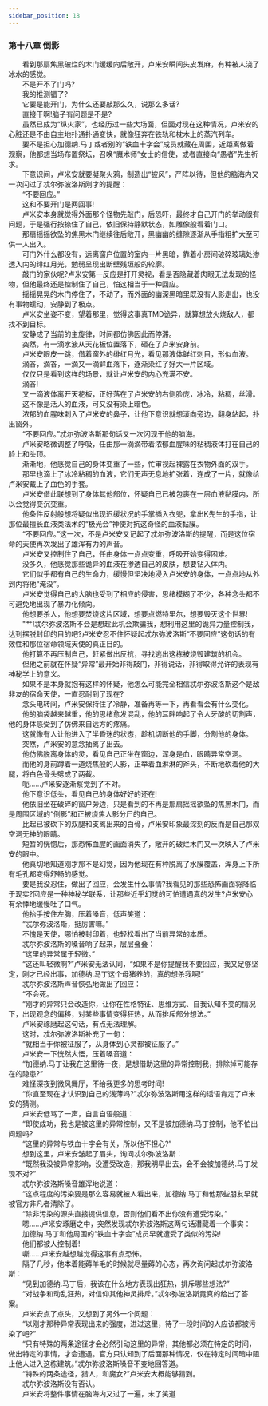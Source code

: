 ```yaml
---
sidebar_position: 18
---
```

### 第十八章 倒影  


　　看到那扇焦黑破烂的木门缓缓向后敞开，卢米安瞬间头皮发麻，有种被人浇了冰水的感觉。  
　　不是开不了门吗?  
　　我的推测错了?  
　　它要是能开门，为什么还要敲那么久，说那么多话?  
　　直接干啊!脑子有问题是不是?  
　　虽然已成为“纵火家”，也经历过一些大场面，但面对现在这种情况，卢米安的心脏还是不由自主地扑通扑通变快，就像狂奔在铁轨和枕木上的蒸汽列车。  
　　要不是担心加德纳.马丁或者别的“铁血十字会”成员就藏在周围，近距离做着观察，他都想当场布置祭坛，召唤“魔术师”女士的信使，或者直接向“愚者”先生祈求。  
　　下意识间，卢米安就要凝聚火鸦，制造出“披风”，严阵以待，但他的脑海内又一次闪过了忒尔弥波洛斯刚才的提醒：  
　　“不要回应。”  
　　这和不要开门是两回事!  
　　卢米安本身就觉得外面那个怪物先敲门，后恐吓，最终才自己开门的举动很有问题，于是强行按捺住了自己，依旧保持静默状态，如雕像般看着门口。  
　　那扇摇摇欲坠的焦黑木门继续往后敞开，黑幽幽的缝隙逐渐从手指粗扩大至可供一人出入。  
　　可门外什么都没有，远离窗户位置的室内一片黑暗，靠着小房间破碎玻璃处渗透入内的绯红月光，勉弱呈现出断壁残垣般的轮廓。  
　　敲门的家伙呢?卢米安第一反应是打开灵视，看是否隐藏着肉眼无法发现的怪物，但他最终还是控制住了自己，怕这相当于一种回应。  
　　摇摇晃晃的木门停住了，不动了，而外面的幽深黑暗里既没有人影走出，也没有事物蠕动，安静到了极点。  
　　卢米安坐姿不变，望着那里，觉得这事真TMD诡异，就算想放火烧敌人，都找不到目标。  
　　安静成了当前的主旋律，时间都仿佛因此而停滞。  
　　突然，有一滴水液从天花板位置落下，砸在了卢米安身前。  
　　卢米安眼皮一跳，借着窗外的绯红月光，看见那液体鲜红刺目，形似血液。  
　　滴答，滴答，一滴又一滴鲜血落下，逐渐染红了好大一片区域。  
　　仅仅只是看到这样的场景，就让卢米安的内心充满不安。  
　　滴答!  
　　又一滴液体离开天花板，正好落在了卢米安的右侧脸庞，冰冷，粘稠，丝滑。  
　　这不像是活人的血液，可又没有染上暗色。  
　　浓郁的血腥味刺入了卢米安的鼻子，让他下意识就想滚向旁边，翻身站起，扑出窗外。  
　　“不要回应。”忒尔弥波洛斯那句话又一次闪现于他的脑海。  
　　卢米安略微调整了呼吸，任由那一滴滴带着浓郁血腥味的粘稠液体打在自己的脸上和头顶。  
　　渐渐地，他感觉自己的身体变重了一些，忙审视起裸露在衣物外面的双手。  
　　那里也滴上了冰冷粘稠的血液，它们无声无息地扩张着，连成了一片，就像给卢米安戴上了血色的手套。  
　　卢米安借此联想到了身体其他部位，怀疑自己已被包裹在一层血液黏膜内，所以会觉得变沉变重。  
　　他条件反射般想将疑似出现迟缓状况的手掌插入衣兜，拿出K先生的手指，让那位最擅长血液类法术的“极光会”神使对抗这奇怪的血液黏膜。  
　　“不要回应。”这一次，不是卢米安又记起了忒尔弥波洛斯的提醒，而是这位宿命的天使再次发出了雄浑有力的声音。  
　　卢米安又控制住了自己，任由身体一点点变重，呼吸开始变得困难。  
　　没多久，他感觉那些诡异的血液在渗透自己的皮肤，想要钻入体内。  
　　它们似乎都有自己的生命力，缓慢但坚决地浸入卢米安的身体，一点点地从外到内将他“淹没”。  
　　卢米安觉得自己的大脑也受到了相应的侵害，思绪模糊了不少，各种念头都不可避免地出现了暴力化倾向。  
　　他想要杀人，他想要焚烧这片区域，想要点燃特里尔，想要毁灭这个世界!  
　　"艹!忒尔弥波洛斯不会是想趁此机会欺骗我，想利用这里的诡异力量控制我，达到摆脱封印的目的吧?卢米安忍不住怀疑起忒尔弥波洛斯“不要回应”这句话的有效性和那位宿命领域天使的真正目的。  
　　他打算不再压制自己，赶紧做出反抗，寻找逃出这栋被烧毁建筑的机会。  
　　但他之前就在怀疑“异常”最开始非得敲门，非得说话，非得取得允许的表现有神秘学上的意义。  
　　如果不是本身就抱有这样的怀疑，他怎么可能完全相信忒尔弥波洛斯这个是敌非友的宿命天使，一直忍耐到了现在?  
　　念头电转间，卢米安保持住了冷静，准备再等一下，再看看会有什么变化。  
　　他的脑袋越来越重，他的思绪愈发混乱，他的耳畔响起了令人牙酸的切割声，他的身体感受到了仿佛来自远方的疼痛。  
　　这就像有人让他进入了半昏迷的状态，趁机切断他的手脚，分割他的身体。  
　　突然，卢米安的意念抽离了出去。  
　　他仿佛脱离身体的灵，看见自己正坐在窗边，浑身是血，眼睛异常空洞。  
　　而他的身前蹲着一道烧焦般的人影，正举着血淋淋的斧头，不断地砍着他的大腿，将白色骨头劈成了两截。  
　　呃……卢米安逐渐察觉到了不对。  
　　他下意识低头，看见自己的身体好好的还在!  
　　他依旧坐在破碎的窗户旁边，只是看到的不再是那扇摇摇欲坠的焦黑木门，而是周围区域的“倒影”和正被烧焦人影分尸的自己。  
　　比起已被砍下的双腿和支离出来的白骨，卢米安印象最深刻的反而是自己那双空洞无神的眼睛。  
　　短暂的恍惚后，那恐怖血腥的画面消失了，敞开的破烂木门又一次映入了卢米安的眼中。  
　　他真切地知道刚才那不是幻觉，因为他现在有种脱离了水膜覆盖，浑身上下所有毛孔都变得舒畅的感觉。  
　　要是我没忍住，做出了回应，会发生什么事情?我看见的那些恐怖画面将降临于现实?回应是一种神秘学联系，让那些近乎幻觉的可怕遭遇真的发生?卢米安心有余悸地缓慢吐了口气。  
　　他抬手按住左胸，压着嗓音，低声笑道：  
　　“忒尔弥波洛斯，挺厉害嘛。”  
　　不愧是天使，哪怕被封印着，也轻松看出了当前异常的本质。  
　　忒尔弥波洛斯的嗓音响了起来，层层叠叠：  
　　“这里的异常属于轻微。”  
　　“这还叫轻微啊?”卢米安无法认同，“如果不是你提醒我不要回应，我又足够坚定，刚才已经出事，加德纳.马丁这个母猪养的，真的想杀我啊!”  
　　忒尔弥波洛斯声音恢弘地做出了回应：  
　　“不会死。  
　　“刚才的异常只会改造你，让你在性格特征、思维方式、自我认知不变的情况下，出现观念的偏移，对某些事情变得狂热，从而排斥部分想法。”  
　　卢米安琢磨起这句话，有点无法理解。  
　　这时，忒尔弥波洛斯补充了一句：  
　　“就相当于你被征服了，从身体到心灵都被征服了。”  
　　卢米安一下恍然大悟，压着嗓音道：  
　　“加德纳.马丁让我在这里待一夜，是想借助这里的异常控制我，排除掉可能存在的隐患?”  
　　难怪深夜到微风舞厅，不给我更多的思考时间!  
　　“你直至现在才认识到自己的浅薄吗?”忒尔弥波洛斯用这样的话语肯定了卢米安的猜测。  
　　卢米安低骂了一声，自言自语般道：  
　　“即使成功，我也是被这里的异常控制，又不是被加德纳.马丁控制，他不怕出问题吗?  
　　“这里的异常与铁血十字会有关，所以他不担心?”  
　　想到这里，卢米安皱起了眉头，询问忒尔弥波洛斯：  
　　“既然我没被异常影响，没遭受改造，那我明早出去，会不会被加德纳.马丁发现不对?”  
　　忒尔弥波洛斯嗓音雄浑地说道：  
　　“这点程度的污染要是那么容易就被人看出来，加德纳.马丁和他那些朋友早就被官方非凡者清除了。  
　　“除非污染的源头直接提供信息，否则他们看不出你没有遭受污染。”  
　　嗯……卢米安琢磨之中，突然发现忒尔弥波洛斯这两句话潜藏着一个事实：  
　　加德纳.马丁和他周围的“铁血十字会”成员早就遭受了类似的污染!  
　　他们都被人控制着!  
　　嘶……卢米安越想越觉得这事有点恐怖。  
　　隔了几秒，他本着能薅羊毛的时候就尽量薅的心态，再次询问起忒尔弥波洛斯：  
　　“见到加德纳.马丁后，我该在什么地方表现出狂热，排斥哪些想法?”  
　　“对战争和动乱狂热，对信仰其他神灵排斥。”忒尔弥波洛斯竟真的给出了答案。  
　　卢米安点了点头，又想到了另外一个问题：  
　　“以刚才那种异常表现出来的强度，进过这里，待了一段时间的人应该都被污染了吧?”  
　　“只有特殊的两条途径才会必然引动这里的异常，其他都必须在特定的时间，做出特定的事情，才会遭遇。官方只认知到了后面那种情况，仅在特定时间暗中阻止他人进入这栋建筑。”忒尔弥波洛斯嗓音不变地回答道。  
　　“特殊的两条途径，猎人，和魔女?”卢米安大概能够猜到。  
　　忒尔弥波洛斯没有否认。  
　　卢米安将整件事情在脑海内又过了一遍，末了笑道  
